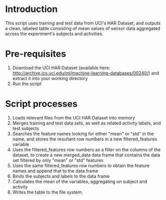 Introduction
================
This script uses training and test data from UCI's HAR Dataset, and outputs a clean, labeled table consisting of mean values of sensor data aggregated across the experiment's subjects and activities.

Pre-requisites
================
1. Download the UCI HAR Dataset (available here: http://archive.ics.uci.edu/ml/machine-learning-databases/00240/) and extract it into your working directory
2. Run the script

Script processes
================
1. Loads relevant files from the UCI HAR Dataset into memory
2. Merges training and test data sets, as well as related activity labels, and test subjects
3. Searches the feature names looking for either "mean" or "std" in the name, and stores the resultant row numbers in a new filtered_features variable
4. Uses the filtered_features row numbers as a filter on the columns of the dataset, to create a new merged_data data frame that contains the data set filtered by only "mean" or "std" features
5. Uses the same filtered_features row numbers to obtain the feature names and append that to the data.frame
6. Binds the subjects and labels to the data frame
7. Calculates the mean of the variables, aggregating on subject and activity
8. Writes the table to the file system.